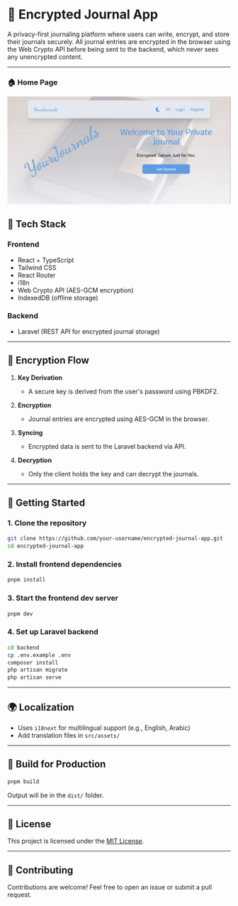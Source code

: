 # 📝 Encrypted Journal App

A privacy-first journaling platform where users can write, encrypt, and store their journals securely. All journal entries are encrypted in the browser using the Web Crypto API before being sent to the backend, which never sees any unencrypted content.

---
### 🏠 Home Page
![Home](./public/screenshots/home.png)


## 🧱 Tech Stack

### Frontend
- React + TypeScript
- Tailwind CSS
- React Router
- i18n
- Web Crypto API (AES-GCM encryption)
- IndexedDB (offline storage)

### Backend
- Laravel (REST API for encrypted journal storage)

---

## 🔐 Encryption Flow

1. **Key Derivation**
   - A secure key is derived from the user's password using PBKDF2.

2. **Encryption**
   - Journal entries are encrypted using AES-GCM in the browser.


4. **Syncing**
   - Encrypted data is sent to the Laravel backend via API.

5. **Decryption**
   - Only the client holds the key and can decrypt the journals.

---

## 🚀 Getting Started

### 1. Clone the repository

```bash
git clone https://github.com/your-username/encrypted-journal-app.git
cd encrypted-journal-app
```

### 2. Install frontend dependencies

```bash
pnpm install
```

### 3. Start the frontend dev server

```bash
pnpm dev
```

### 4. Set up Laravel backend

```bash
cd backend
cp .env.example .env
composer install
php artisan migrate
php artisan serve
```

---

## 🌍 Localization

- Uses `i18next` for multilingual support (e.g., English, Arabic)
- Add translation files in `src/assets/`

---

## 🧪 Build for Production

```bash
pnpm build
```

Output will be in the `dist/` folder.

---

## 📄 License

This project is licensed under the [MIT License](./LICENSE).

---

## 🤝 Contributing

Contributions are welcome! Feel free to open an issue or submit a pull request.

